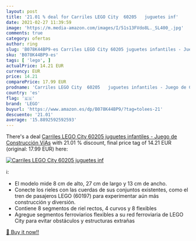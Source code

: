 ```yaml
---
layout: post
title: '21.01 % deal for Carriles LEGO City  60205   juguetes inf'
date: 2021-02-27 11:39:59
image: 'https://m.media-amazon.com/images/I/51s13FVdo8L._SL400_.jpg'
comments: true
category: ofertas
author: ring
slug: 'B078K44BP9-es Carriles LEGO City 60205 juguetes infantiles - Juego de...'
sku: 'B078K44BP9-es'
tags: [ 'lego', ]
actualPrice: 14.21 EUR
currency: EUR
price: 14.21
comparePrice: 17.99 EUR
prodname: 'Carriles LEGO City  60205   juguetes infantiles - Juego de Construcción VíAs'
country: 'es'
flag: '🇪🇸'
brand: 'LEGO'
buyurl: 'https://www.amazon.es/dp/B078K44BP9/?tag=tolees-21'
descuento: '21.01'
average: '15.8892592592593'
---
```


There's a deal [Carriles LEGO City  60205   juguetes infantiles - Juego de Construcción VíAs](https://www.amazon.es/dp/B078K44BP9/?tag=tolees-21)  with  21.01 % discount, final price tag of  14.21 EUR (original: 17.99 EUR) here:

[![Carriles LEGO City  60205   juguetes inf](https://m.media-amazon.com/images/I/51s13FVdo8L._SL400_.jpg)](https://www.amazon.es/dp/B078K44BP9/?tag=tolees-21)

ℹ️:

- El modelo mide 8 cm de alto, 27 cm de largo y 13 cm de ancho.
- Conecte los rieles con las cuerdas de sus conjuntos existentes, como el tren de pasajeros LEGO (60197) para experimentar aún más construcción y diversión.
- Contiene 8 segmentos de riel rectos, 4 curvos y 8 flexibles
- Agregue segmentos ferroviarios flexibles a su red ferroviaria de LEGO City para evitar obstáculos y estructuras extrañas

[🛒 Buy it now!!](https://www.amazon.es/dp/B078K44BP9/?tag=tolees-21)
